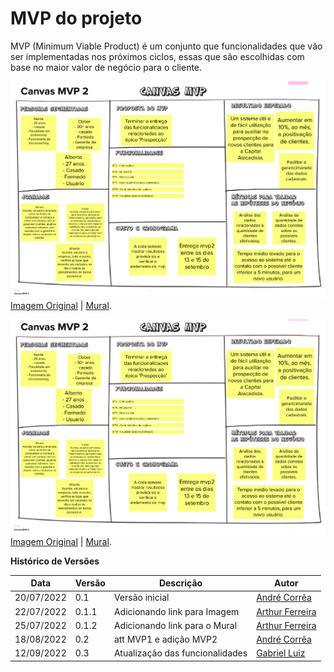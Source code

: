 # MVP do projeto

<p>MVP (Minimum Viable Product) é um conjunto que funcionalidades que vão ser implementadas nos próximos ciclos, essas que são escolhidas com base no maior valor de negócio para o cliente. </p>

<!-- Sempre que atualizar o MVP atualizar também o link abaixo -->
![MVP](./imagens/MVP1.png)
[Imagem Original](https://i.imgur.com/UgXCHDC.png) |
[Mural](https://app.mural.co/t/requisitos6858/m/requisitos6858/1656525706225/acd8ef4573530a8178e2f405c530fae78f9d07a7?sender=u7c0784fb9d80b64998242126).

![MVP](./imagens/MVP2.png)
[Imagem Original](https://i.imgur.com/UgXCHDC.png) |
[Mural](https://app.mural.co/t/requisitos6858/m/requisitos6858/1656525706225/acd8ef4573530a8178e2f405c530fae78f9d07a7?sender=u7c0784fb9d80b64998242126).


**Histórico de Versões**

| Data       | Versão | Descrição                       | Autor                                                         |
| ---------- | ------ | ------------------------------- | ------------------------------------------------------------- |
| 20/07/2022 | 0.1    | Versão inicial                  | [André Corrêa](https://github.com/dartmol203)                 |
| 22/07/2022 | 0.1.1  | Adicionando link para Imagem    | [Arthur Ferreira](https://github.com/ArthurFerreiraRodrigues) |
| 25/07/2022 | 0.1.2  | Adicionando link para o Mural   | [Arthur Ferreira](https://github.com/ArthurFerreiraRodrigues) |
| 18/08/2022 | 0.2    | att MVP1 e adição MVP2          | [André Corrêa](https://github.com/dartmol203)                 |
| 12/09/2022 | 0.3    | Atualização das funcionalidades | [Gabriel Luiz](https://github.com/ggomesbr)                   |
